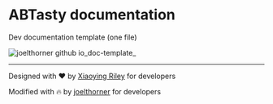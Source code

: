 # ABTasty documentation
Dev documentation template (one file)

![joelthorner github io_doc-template_](https://github.com/joelthorner/doc-template/assets/16495000/ff9b1e71-97af-42d6-8fd8-fb53d875a64d)

------------------
Designed with ❤️ by [Xiaoying Riley](https://github.com/xriley) for developers

Modified with 🔥 by [joelthorner](https://github.com/joelthorner) for developers
